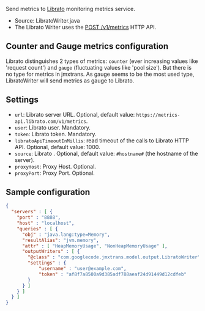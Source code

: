 Send metrics to [Librato](https://metrics.librato.com/) monitoring metrics service.

* Source: LibratoWriter.java
* The Librato Writer uses the [POST /v1/metrics](http://dev.librato.com/v1/post/metrics) HTTP API.

## Counter and Gauge metrics configuration

Librato distinguishes 2 types of metrics: `counter` (ever increasing values like 'request count') and `gauge` (fluctuating values like 'pool size').
But there is no type for metrics in jmxtrans. As gauge seems to be the most used type, LibratoWriter will send metrics as gauge to Librato.

## Settings
 * `url`: Librato server URL. Optional, default value: `https://metrics-api.librato.com/v1/metrics`.
 * `user`: Librato user. Mandatory.
 * `token`: Librato token. Mandatory.
 * `libratoApiTimeoutInMillis`: read timeout of the calls to Librato HTTP API. Optional, default value: 1000.
 * `source`: Librato . Optional, default value: `#hostname#` (the hostname of the server).
 * `proxyHost`: Proxy Host. Optional.
 * `proxyPort`: Proxy Port. Optional.

## Sample configuration

```json
{
  "servers" : [ {
    "port" : "8888",
    "host" : "localhost",
    "queries" : [ {
      "obj" : "java.lang:type=Memory",
      "resultAlias": "jvm.memory",
      "attr" : [ "HeapMemoryUsage", "NonHeapMemoryUsage" ],
      "outputWriters" : [ {
        "@class" : "com.googlecode.jmxtrans.model.output.LibratoWriter",
        "settings" : {
            "username" : "user@example.com",
            "token" : "af8f7a8500a9d385adf788aeaf24d91449d12cdfeb"
        }
      } ]
    } ]
  } ]
}
```
